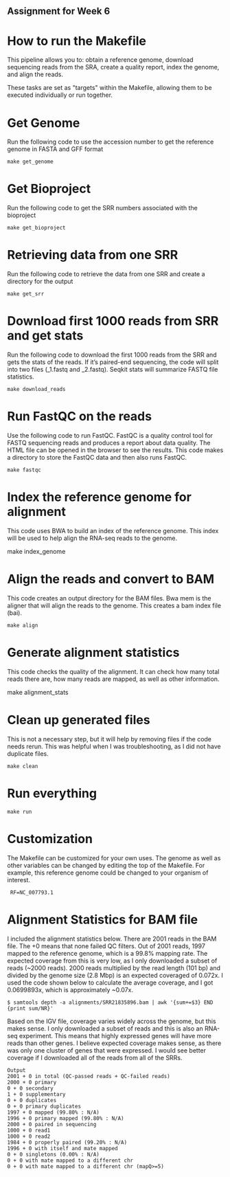 ## Assignment for Week 6

# How to run the Makefile

This pipeline allows you to: obtain a reference genome, download sequencing reads from the SRA, create a quality report, index the genome, and align the reads.

These tasks are set as "targets" within the Makefile, allowing them to be executed individually or run together.

# Get Genome

Run the following code to use the accession number to get the reference genome in FASTA and GFF format

    make get_genome

# Get Bioproject

Run the following code to get the SRR numbers associated with the bioproject

    make get_bioproject

# Retrieving data from one SRR

Run the following code to retrieve the data from one SRR and create a directory for the output

    make get_srr


# Download first 1000 reads from SRR and get stats

Run the following code to download the first 1000 reads from the SRR and gets the stats of the reads. If it’s paired-end sequencing, the code will split into two files (_1.fastq and _2.fastq). Seqkit stats will summarize FASTQ file statistics. 

    make download_reads

# Run FastQC on the reads 

Use the following code to run FastQC. FastQC is a quality control tool for FASTQ sequencing reads and produces a report about data quality. The HTML file can be opened in the browser to see the results. This code makes a directory to store the FastQC data and then also runs FastQC.

    make fastqc
	

# Index the reference genome for alignment

This code uses BWA to build an index of the reference genome. This index will be used to help align the RNA-seq reads to the genome. 

   make index_genome

# Align the reads and convert to BAM

This code creates an output directory for the BAM files. Bwa mem is the aligner that will align the reads to the genome. This creates a bam index file (bai).

    make align


# Generate alignment statistics

This code checks the quality of the alignment. It can check how many total reads there are, how many reads are mapped, as well as other information. 

   make alignment_stats


# Clean up generated files

This is not a necessary step, but it will help by removing files if the code needs rerun. This was helpful when I was troubleshooting, as I did not have duplicate files. 

    make clean

# Run everything 

    make run

# Customization

The Makefile can be customized for your own uses. The genome as well as other variables can be changed by editing the top of the Makefile. For example, this reference genome could be changed to your organism of interest.

     RF=NC_007793.1

# Alignment Statistics for BAM file

I included the alignment statistics below. There are 2001 reads in the BAM file. The +0 means that none failed QC filters. Out of 2001 reads, 1997 mapped to the reference genome, which is a 99.8% mapping rate. The expected coverage from this is very low, as I only downloaded a subset of reads (~2000 reads). 2000 reads multiplied by the read length (101 bp) and divided by the genome size (2.8 Mbp) is an expected coveraged of 0.072x. I used the code shown below to calculate the average coverage, and I got 0.0699893x, which is approximately ~0.07x. 

    $ samtools depth -a alignments/SRR21835896.bam | awk '{sum+=$3} END {print sum/NR}'

Based on the IGV file, coverage varies widely across the genome, but this makes sense. I only downloaded a subset of reads and this is also an RNA-seq experiment. This means that highly expressed genes will have more reads than other genes. I believe expected coverage makes sense, as there was only one cluster of genes that were expressed. I would see better coverage if I downloaded all of the reads from all of the SRRs. 


    Output
    2001 + 0 in total (QC-passed reads + QC-failed reads)
    2000 + 0 primary
    0 + 0 secondary
    1 + 0 supplementary
    0 + 0 duplicates
    0 + 0 primary duplicates
    1997 + 0 mapped (99.80% : N/A)
    1996 + 0 primary mapped (99.80% : N/A)
    2000 + 0 paired in sequencing
    1000 + 0 read1
    1000 + 0 read2
    1984 + 0 properly paired (99.20% : N/A)
    1996 + 0 with itself and mate mapped
    0 + 0 singletons (0.00% : N/A)
    0 + 0 with mate mapped to a different chr
    0 + 0 with mate mapped to a different chr (mapQ>=5)

